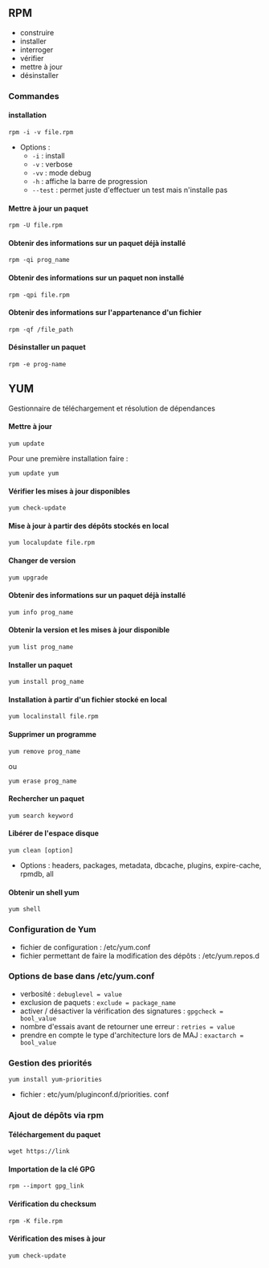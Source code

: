 ## RPM
- construire 
- installer
- interroger
- vérifier
- mettre à jour
- désinstaller

### Commandes
#### installation
```
rpm -i -v file.rpm
```
- Options : 
  -  ```-i``` : install  
  -  ```-v``` : verbose  
  -  ```-vv``` : mode debug  
  -  ```-h``` : affiche la barre de progression 
  -  ```--test``` : permet juste d'effectuer un test mais n'installe pas
#### Mettre à jour un paquet
```
rpm -U file.rpm
```
#### Obtenir des informations sur un paquet déjà installé
```
rpm -qi prog_name 
```
#### Obtenir des informations sur un paquet non installé
```
rpm -qpi file.rpm
```
#### Obtenir des informations sur l'appartenance d'un fichier
```
rpm -qf /file_path 
```
#### Désinstaller un paquet
```
rpm -e prog-name 
```
## YUM
Gestionnaire de téléchargement et résolution de dépendances
#### Mettre à jour
```
yum update 
```
Pour une première installation faire :
```
yum update yum 
```
#### Vérifier les mises à jour disponibles
```
yum check-update
```
#### Mise à jour à partir des dépôts stockés en local
```
yum localupdate file.rpm 
```
#### Changer de version
```
yum upgrade
```
#### Obtenir des informations sur un paquet déjà installé
```
yum info prog_name
```
#### Obtenir la version et les mises à jour disponible 
```
yum list prog_name
```
#### Installer un paquet
```
yum install prog_name
```
#### Installation à partir d'un fichier stocké en local 
```
yum localinstall file.rpm
```
#### Supprimer un programme 
```
yum remove prog_name
```
ou 
```
yum erase prog_name
```
#### Rechercher un paquet 
```
yum search keyword
```
#### Libérer de l'espace disque
 ```
 yum clean [option] 
```
- Options : headers, packages, metadata, dbcache, plugins, expire-cache, rpmdb, all
#### Obtenir un shell yum 
```
yum shell  
```
### Configuration de Yum
- fichier de configuration : /etc/yum.conf
- fichier permettant de faire la modification des dépôts : /etc/yum.repos.d

### Options de base dans /etc/yum.conf
- verbosité : ```debuglevel = value```
- exclusion de paquets : ```exclude = package_name ```
- activer / désactiver la vérification des signatures : ```gpgcheck = bool_value```
- nombre d'essais avant de retourner une erreur : ```retries = value```
- prendre en compte le type d'architecture lors de MAJ : ```exactarch = bool_value```

### Gestion des priorités
```
yum install yum-priorities
```
- fichier : etc/yum/pluginconf.d/priorities. conf

### Ajout de dépôts via rpm 
#### Téléchargement du paquet
```
wget https://link
```
#### Importation de la clé GPG
```
rpm --import gpg_link 
```
#### Vérification du checksum
```
rpm -K file.rpm
```
#### Vérification des mises à jour
```
yum check-update
```
